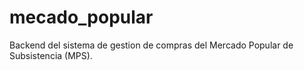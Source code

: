 # mecado_popular
Backend del sistema de gestion de compras del Mercado Popular de Subsistencia (MPS).
